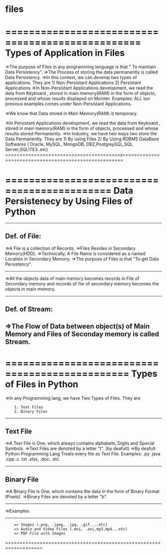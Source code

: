# files


=================================================
				Types of Application in Files
=================================================
=>The purpose of Files in any programming language is that " To maintain Data Persistency".
=>The Process of storing the data permanently is called Data Persistency.
=>In this context, we can develop two types of applications. They are
		1) Non-Persistant Applications
		2) Persistant Applications
=>In Non-Persistant Applications development, we read the data from Keyboard , stored in main memory(RAM) in the form of objects, processed and whose results displayed on Moniter.
Examples:  ALL our previous examples comes  under  Non-Persistant Applications.

=>We know that Data stored in Main Memory(RAM) is temporary.

=>In Persistant Applications development, we read the data from Keyboard , stored in main memory(RAM) in the form of objects, processed and whose results  stored  Permanently.
=>In Industry, we have two ways two store the Data Permanently. They are
			1) By using Files
			2) By Using  RDBMS DataBase Softwares ( Oracle, MySQL, 
			    MongoDB, DB2,PostgreySQL,SQL Server,SQLITE3..etc)
========================================x======================================================




============================================
			Data Persistenecy by Using Files of Python 
============================================
-----------------------------------------------------
Def. of File:
-----------------------------------------------------
=>A File is a collection of Records.
=>Files Resides in Secondary Memory(HDD).
=>Technically, A File Name is considered as  a named Location in Secondary Memory.
=>The purpose of Files is that "To get Data Persistency".

-----------------------------------------------------
=>All the objects data of main memory becomes records in File of Secondary memory and records of file of secondary memory becomes the objects in main memory.

----------------------------------------------------
Def. of Stream:
----------------------------------------------------
=>The Flow of Data between object(s) of Main Memory and Files of Seconday memory is called   Stream.
-----------------------------------------------------------------------------------------------------------------





===============================================
			Types of Files in Python
===============================================
=>In any Programming lang, we have Two Types of Files. They are

		1. Text Files
		2. Binary Files
----------------------------------------------------------------------------------------------------------------------------------------------------
 Text File
-----------------------------------------------------------------------------------------------------------------------------------------------------
=>A Text File is One, which always contains alphabets, Digits and Special Symbols.
=>Text Files are denoted by a letter  "t". (by deafult)
=>By deafult Python Programming Lang Treats every file as Text File.
Examples:      .py    .java    .cpp     .c
			.txt   .xlsx, .doc...etc
   
------------------------------------------------------------------------------------------------------------------------------------------------------
Binary File
------------------------------------------------------------------------------------------------------------------------------------------------------
=>A Binary File is One, which contains the data in the form of Binary Format (Pixels).
=>Binary Files are denoted by a letter  "b".

----------------------
=>Examples

----------------------
		=> Images (.png, .jpeg, .jpg, .gif....etc)
		=> Audio and Video Files (.mvi, .avi,mp3,mp4...etc)
		=> PDF File with Images
===================================================================
